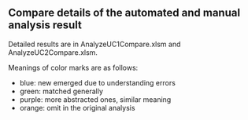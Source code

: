## Compare details of the automated and manual analysis result

Detailed results are in AnalyzeUC1Compare.xlsm and AnalyzeUC2Compare.xlsm.

Meanings of color marks are as follows:

- blue: new emerged due to understanding errors
- green: matched generally
- purple: more abstracted ones, similar meaning
- orange: omit in the original analysis
